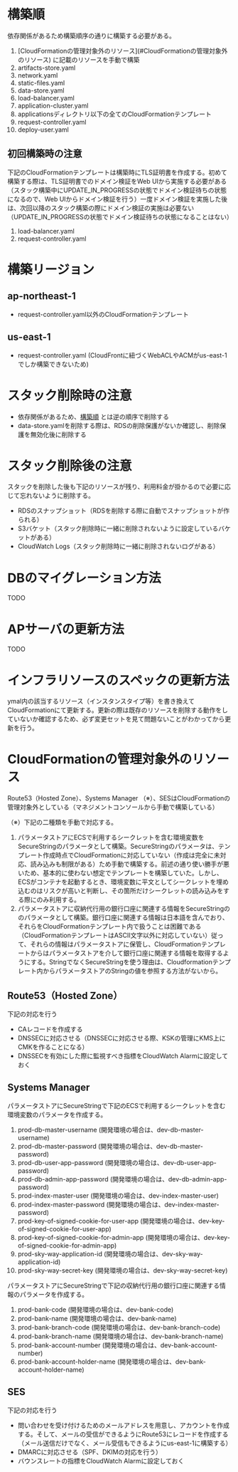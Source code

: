 # 構築順
依存関係があるため構築順序の通りに構築する必要がある。
<ol>
  <li>[CloudFormationの管理対象外のリソース](#CloudFormationの管理対象外のリソース) に記載のリソースを手動で構築</li>
  <li>artifacts-store.yaml</li>
  <li>network.yaml</li>
  <li>static-files.yaml</li>
  <li>data-store.yaml</li>
  <li>load-balancer.yaml</li>
  <li>application-cluster.yaml</li>
  <li>applicationsディレクトリ以下の全てのCloudFormationテンプレート</li>
  <li>request-controller.yaml</li>
  <li>deploy-user.yaml</li>
</ol>

## 初回構築時の注意
下記のCloudFormationテンプレートは構築時にTLS証明書を作成する。初めて構築する際は、TLS証明書でのドメイン検証をWeb UIから実施する必要がある（スタック構築中にUPDATE_IN_PROGRESSの状態でドメイン検証待ちの状態になるので、Web UIからドメイン検証を行う）一度ドメイン検証を実施した後は、次回以降のスタック構築の際にドメイン検証の実施は必要ない（UPDATE_IN_PROGRESSの状態でドメイン検証待ちの状態になることはない）
<ol>
  <li>load-balancer.yaml</li>
  <li>request-controller.yaml</li>
</ol>

# 構築リージョン
## ap-northeast-1
- request-controller.yaml以外のCloudFormationテンプレート

## us-east-1
- request-controller.yaml (CloudFrontに紐づくWebACLやACMがus-east-1でしか構築できないため)

# スタック削除時の注意
- 依存関係があるため、[構築順](#構築順) とは逆の順序で削除する
- data-store.yamlを削除する際は、RDSの削除保護がないか確認し、削除保護を無効化後に削除する

# スタック削除後の注意
スタックを削除した後も下記のリソースが残り、利用料金が掛かるので必要に応じて忘れないように削除する。
- RDSのスナップショット（RDSを削除する際に自動でスナップショットが作られる）
- S3バケット（スタック削除時に一緒に削除されないように設定しているバケットがある）
- CloudWatch Logs（スタック削除時に一緒に削除されないログがある）

# DBのマイグレーション方法
TODO

# APサーバの更新方法
TODO

# インフラリソースのスペックの更新方法
ymal内の該当するリソース（インスタンスタイプ等）を書き換えてCloudFormationにて更新する。更新の際は既存のリソースを削除する動作をしていないか確認するため、必ず変更セットを見て問題ないことがわかってから更新を行う。

# CloudFormationの管理対象外のリソース
Route53（Hosted Zone）、Systems Manager （※）、SESはCloudFormationの管理対象外としている（マネジメントコンソールから手動で構築している）

（※）下記の二種類を手動で対応する。
<ol>
  <li>パラメータストアにECSで利用するシークレットを含む環境変数をSecureStringのパラメータとして構築。SecureStringのパラメータは、テンプレート作成時点でCloudFormationに対応していない（作成は完全に未対応、読み込みも制限がある）ため手動で構築する。前述の通り使い勝手が悪いため、基本的に使わない想定でテンプレートを構築していた。しかし、ECSがコンテナを起動するとき、環境変数に平文としてシークレットを埋め込むのはリスクが高いと判断し、その箇所だけシークレットの読み込みをする際にのみ利用する。</li>
  <li>パラメータストアに収納代行用の銀行口座に関連する情報をSecureStringののパラメータとして構築。銀行口座に関連する情報は日本語を含んでおり、それらをCloudFormationテンプレート内で扱うことは困難である（CloudFormationテンプレートはASCII文字以外に対応していない）従って、それらの情報はパラメータストアに保管し、CloudFormationテンプレートからはパラメータストアを介して銀行口座に関連する情報を取得するようにする。StringでなくSecureStringを使う理由は、Cloudformationテンプレート内からパラメータストアのStringの値を参照する方法がないから。</li>
</ol>

## Route53（Hosted Zone）
下記の対応を行う
- CAレコードを作成する
- DNSSECに対応させる（DNSSECに対応させる際、KSKの管理にKMS上にCMKを作ることになる）
- DNSSECを有効にした際に監視すべき指標をCloudWatch Alarmに設定しておく

## Systems Manager
パラメータストアにSecureStringで下記のECSで利用するシークレットを含む環境変数のパラメータを作成する。
<ol>
  <li>prod-db-master-username (開発環境の場合は、dev-db-master-username)</li>
  <li>prod-db-master-password (開発環境の場合は、dev-db-master-password)</li>
  <li>prod-db-user-app-password (開発環境の場合は、dev-db-user-app-password)</li>
  <li>prod-db-admin-app-password (開発環境の場合は、dev-db-admin-app-password)</li>
  <li>prod-index-master-user (開発環境の場合は、dev-index-master-user)</li>
  <li>prod-index-master-password (開発環境の場合は、dev-index-master-password)</li>
  <li>prod-key-of-signed-cookie-for-user-app (開発環境の場合は、dev-key-of-signed-cookie-for-user-app)</li>
  <li>prod-key-of-signed-cookie-for-admin-app (開発環境の場合は、dev-key-of-signed-cookie-for-admin-app)</li>
  <li>prod-sky-way-application-id (開発環境の場合は、dev-sky-way-application-id)</li>
  <li>prod-sky-way-secret-key (開発環境の場合は、dev-sky-way-secret-key)</li>
</ol>

パラメータストアにSecureStringで下記の収納代行用の銀行口座に関連する情報のパラメータを作成する。
<ol>
  <li>prod-bank-code (開発環境の場合は、dev-bank-code)</li>
  <li>prod-bank-name (開発環境の場合は、dev-bank-name)</li>
  <li>prod-bank-branch-code (開発環境の場合は、dev-bank-branch-code)</li>
  <li>prod-bank-branch-name (開発環境の場合は、dev-bank-branch-name)</li>
  <li>prod-bank-account-number (開発環境の場合は、dev-bank-account-number)</li>
  <li>prod-bank-account-holder-name (開発環境の場合は、dev-bank-account-holder-name)</li>
</ol>

## SES
下記の対応を行う
- 問い合わせを受け付けるためのメールアドレスを用意し、アカウントを作成する。そして、メールの受信ができるようにRoute53にレコードを作成する（メール送信だけでなく、メール受信もできるようにus-east-1に構築する）
- DMARCに対応させる（SPF、DKIMの対応を行う）
- バウンスレートの指標をCloudWatch Alarmに設定しておく

